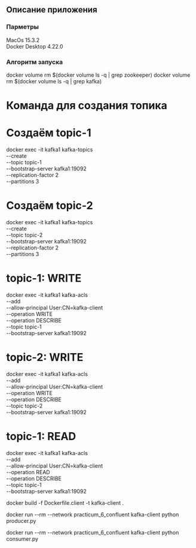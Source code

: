 ## Описание приложения

### Парметры
MacOs 15.3.2 \
Docker Desktop 4.22.0

### Алгоритм запуска

docker volume rm $(docker volume ls -q | grep zookeeper)
docker volume rm $(docker volume ls -q | grep kafka)

# Команда для создания топика
# Создаём topic-1
docker exec -it kafka1 kafka-topics \
  --create \
  --topic topic-1 \
  --bootstrap-server kafka1:19092 \
  --replication-factor 2 \
  --partitions 3

# Создаём topic-2
docker exec -it kafka1 kafka-topics \
  --create \
  --topic topic-2 \
  --bootstrap-server kafka1:19092 \
  --replication-factor 2 \
  --partitions 3


# topic-1: WRITE
docker exec -it kafka1 kafka-acls \
  --add \
  --allow-principal User:CN=kafka-client \
  --operation WRITE \
  --operation DESCRIBE \
  --topic topic-1 \
  --bootstrap-server kafka1:19092

# topic-2: WRITE
docker exec -it kafka1 kafka-acls \
  --add \
  --allow-principal User:CN=kafka-client \
  --operation WRITE \
  --operation DESCRIBE \
  --topic topic-2 \
  --bootstrap-server kafka1:19092

# topic-1: READ
docker exec -it kafka1 kafka-acls \
  --add \
  --allow-principal User:CN=kafka-client \
  --operation READ \
  --operation DESCRIBE \
  --topic topic-1 \
  --bootstrap-server kafka1:19092


docker build -f Dockerfile.client -t kafka-client .

docker run --rm --network practicum_6_confluent kafka-client python producer.py

docker run --rm --network practicum_6_confluent kafka-client python consumer.py